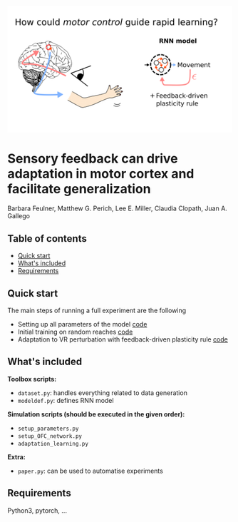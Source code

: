 <p align="center">
    <img src="logo.png" alt="Logo" width=1875>

  <h1 align="left">Sensory feedback can drive adaptation in motor cortex and facilitate generalization</h1>

Barbara Feulner, Matthew G. Perich, Lee E. Miller, Claudia Clopath, Juan A. Gallego




## Table of contents

- [Quick start](#quick-start)
- [What's included](#whats-included)
- [Requirements](#requirements)


## Quick start

The main steps of running a full experiment are the following

- Setting up all parameters of the model [code](setup_parameters.py)
- Initial training on random reaches [code](setup_OFC_network.py)
- Adaptation to VR perturbation with feedback-driven plasticity rule [code](adaptation_learning.py)

## What's included

**Toolbox scripts:**

- `dataset.py`: handles everything related to data generation
- `modeldef.py`: defines RNN model 

**Simulation scripts (should be executed in the given order):**

- `setup_parameters.py`
- `setup_OFC_network.py`
- `adaptation_learning.py`

**Extra:**

* `paper.py`: can be used to automatise experiments

## Requirements

Python3, pytorch, ...


